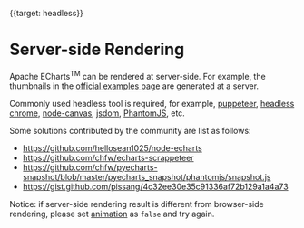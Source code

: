 
{{target: headless}}

# Server-side Rendering

Apache ECharts<sup>TM</sup> can be rendered at server-side. For example, the thumbnails in the [official examples page](https://echarts.apache.org/examples/en/index.html) are generated at a server.

Commonly used headless tool is required, for example, [puppeteer](https://github.com/GoogleChrome/puppeteer), [headless chrome](https://chromium.googlesource.com/chromium/src/+/lkgr/headless/README.md), [node-canvas](https://github.com/Automattic/node-canvas), [jsdom](https://github.com/jsdom/jsdom), [PhantomJS](http://phantomjs.org/), etc.

Some solutions contributed by the community are list as follows:

+ https://github.com/hellosean1025/node-echarts
+ https://github.com/chfw/echarts-scrappeteer
+ https://github.com/chfw/pyecharts-snapshot/blob/master/pyecharts_snapshot/phantomjs/snapshot.js
+ https://gist.github.com/pissang/4c32ee30e35c91336af72b129a1a4a73

Notice: if server-side rendering result is different from browser-side rendering, please set [animation](option.html#animation) as `false` and try again.
